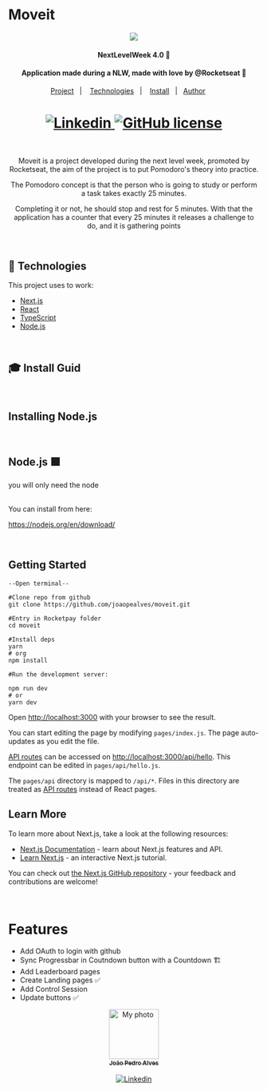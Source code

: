 # Moveit

<p align="center"><img src="https://raw.githubusercontent.com/guilhermecapitao/nlw04-moveit-web/206d2e078394ca207037c0a86a976a0c8a5e6257/.github/moveit.svg"/></p>
<h4 align="center">NextLevelWeek 4.0 🚀</h4>
<h4 align="center">Application made during a NLW, made with love by @Rocketseat 💜</h4>

<p align="center">
  <a href="#project">Project</a>&nbsp;&nbsp;&nbsp;|&nbsp;&nbsp;&nbsp;
  <a href="#techs">Technologies</a>&nbsp;&nbsp;&nbsp;|&nbsp;&nbsp;&nbsp;
  <a href="#install">Install</a>&nbsp;&nbsp;&nbsp;|&nbsp;&nbsp;
  <a href="#author">Author</a>&nbsp;&nbsp;&nbsp;&nbsp;&nbsp;&nbsp;
</p>

<h1 align="center">
  <a href="https://www.linkedin.com/in/joaopealves/">
    <img alt="Linkedin" src="https://img.shields.io/badge/LinkedIn-1781EB?style=for-the-badge&logo=linkedin&logoColor=fff&labelColor=1781EB)%5D">
  </a>
  <a href="./LICENSE">
    <img alt="GitHub license" src="https://img.shields.io/badge/License%20MIT-5eb85e?style=for-the-badge&logo=&logoColor=2ee62e&labelColor=1781EB)%5D">
  </a>
</h1>

<br>

<p align="center" id="project">
  Moveit is a project developed during the next level week, promoted by Rocketseat, the aim of the project is to put Pomodoro's theory into practice. 
  </p>
<p align="center" id="project">
  The Pomodoro concept is that the person who is going to study or perform a task takes exactly 25 minutes. 
  </p>
<p align="center" id="project">
  Completing it or not, he should stop and rest for 5 minutes.
  With that the application has a counter that every 25 minutes it releases a challenge to do, and it is gathering points
</p>

<br>

<h2 id="techs">
  🚀 Technologies
</h2>

This project uses to work:

- [Next.js](https://nextjs.org)
- [React](https://reactjs.org)
- [TypeScript](https://www.typescriptlang.org)
- [Node.js](https://nodejs.org/en/docs/)

<br>
<h2 id="install">
  🎓 Install Guid
</h2>
<br>

## Installing Node.js

<br>
<h2> Node.js 🟩</h2>

you will only need the node

</br>
You can install from here:

https://nodejs.org/en/download/

</br>

## Getting Started

    --Open terminal--

    #Clone repo from github
    git clone https://github.com/joaopealves/moveit.git

    #Entry in Rocketpay folder
    cd moveit

    #Install deps
    yarn
    # org
    npm install

    #Run the development server:

    npm run dev
    # or
    yarn dev

Open [http://localhost:3000](http://localhost:3000) with your browser to see the result.

You can start editing the page by modifying `pages/index.js`. The page auto-updates as you edit the file.

[API routes](https://nextjs.org/docs/api-routes/introduction) can be accessed on [http://localhost:3000/api/hello](http://localhost:3000/api/hello). This endpoint can be edited in `pages/api/hello.js`.

The `pages/api` directory is mapped to `/api/*`. Files in this directory are treated as [API routes](https://nextjs.org/docs/api-routes/introduction) instead of React pages.

## Learn More

To learn more about Next.js, take a look at the following resources:

- [Next.js Documentation](https://nextjs.org/docs) - learn about Next.js features and API.
- [Learn Next.js](https://nextjs.org/learn) - an interactive Next.js tutorial.

You can check out [the Next.js GitHub repository](https://github.com/vercel/next.js/) - your feedback and contributions are welcome!

</br>

# Features

- Add OAuth to login with github
- Sync Progressbar in Coutndown button with a Countdown 🏗
- Add Leaderboard pages 
- Create Landing pages ✅
- Add Control Session
- Update buttons ✅

<center>
<a href="https://github.com/joaopealves/">
  <img src="https://avatars.githubusercontent.com/u/56173070?s=400&u=8d90ad25957fec36b6d0726f2ed95c713de42103&v=4" width="100px;" alt="My photo"/>
  <br />
  <sub><b>João Pedro Alves</b></sub>
</a>

<br />
<br />

<a href="https://www.linkedin.com/in/joaopealves/">
  <img alt="Linkedin" src="https://img.shields.io/badge/Linkedin-1781EB?style=for-the-badge&logo=linkedin&logoColor=fff&labelColor=1781EB)%5D">
</a>
</center>
